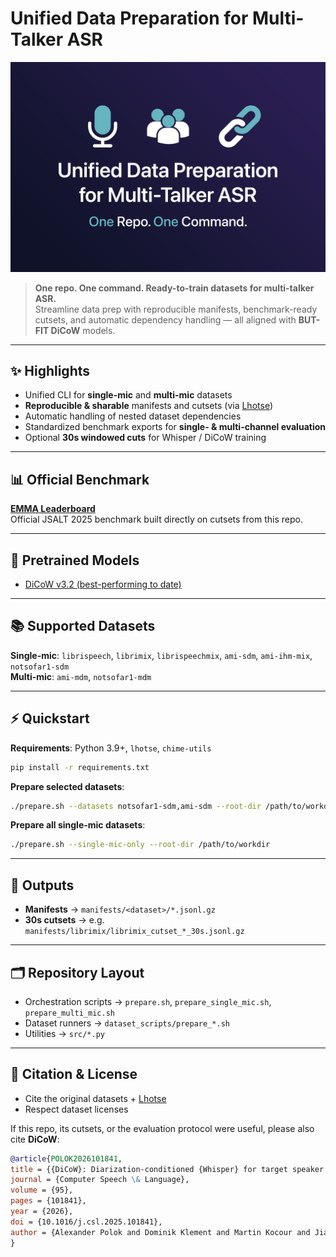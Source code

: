 # Unified Data Preparation for Multi-Talker ASR  

![Banner](./misc/banner.png)

> **One repo. One command. Ready-to-train datasets for multi-talker ASR.**  
> Streamline data prep with reproducible manifests, benchmark-ready cutsets, and automatic dependency handling — all aligned with **BUT-FIT DiCoW** models.

---

## ✨ Highlights
- Unified CLI for **single-mic** and **multi-mic** datasets  
- **Reproducible & sharable** manifests and cutsets (via [Lhotse](https://github.com/lhotse-speech/lhotse))  
- Automatic handling of nested dataset dependencies  
- Standardized benchmark exports for **single- & multi-channel evaluation**  
- Optional **30s windowed cuts** for Whisper / DiCoW training  

---

## 📊 Official Benchmark
**[EMMA Leaderboard](https://huggingface.co/spaces/BUT-FIT/EMMA_leaderboard)**  
Official JSALT 2025 benchmark built directly on cutsets from this repo.  

---

## 🧩 Pretrained Models
- [DiCoW v3.2 (best-performing to date)](https://huggingface.co/BUT-FIT/DiCoW_v3_2)  

---

## 📚 Supported Datasets
**Single-mic**: `librispeech`, `librimix`, `librispeechmix`, `ami-sdm`, `ami-ihm-mix`, `notsofar1-sdm`  
**Multi-mic**: `ami-mdm`, `notsofar1-mdm`  

---

## ⚡ Quickstart
**Requirements**: Python 3.9+, `lhotse`, `chime-utils`  
```bash
pip install -r requirements.txt
````

**Prepare selected datasets**:

```bash
./prepare.sh --datasets notsofar1-sdm,ami-sdm --root-dir /path/to/workdir
```

**Prepare all single-mic datasets**:

```bash
./prepare.sh --single-mic-only --root-dir /path/to/workdir
```

---

## 📂 Outputs

* **Manifests** → `manifests/<dataset>/*.jsonl.gz`
* **30s cutsets** → e.g. `manifests/librimix/librimix_cutset_*_30s.jsonl.gz`

---

## 🗂 Repository Layout

* Orchestration scripts → `prepare.sh`, `prepare_single_mic.sh`, `prepare_multi_mic.sh`
* Dataset runners → `dataset_scripts/prepare_*.sh`
* Utilities → `src/*.py`

---

## 📖 Citation & License

* Cite the original datasets + [Lhotse](https://github.com/lhotse-speech/lhotse)
* Respect dataset licenses

If this repo, its cutsets, or the evaluation protocol were useful, please also cite **DiCoW**:

```bibtex
@article{POLOK2026101841,
title = {{DiCoW}: Diarization-conditioned {Whisper} for target speaker automatic speech recognition},
journal = {Computer Speech \& Language},
volume = {95},
pages = {101841},
year = {2026},
doi = {10.1016/j.csl.2025.101841},
author = {Alexander Polok and Dominik Klement and Martin Kocour and Jiangyu Han and Federico Landini and Bolaji Yusuf and Matthew Wiesner and Sanjeev Khudanpur and Jan Černocký and Lukáš Burget}
}
```

